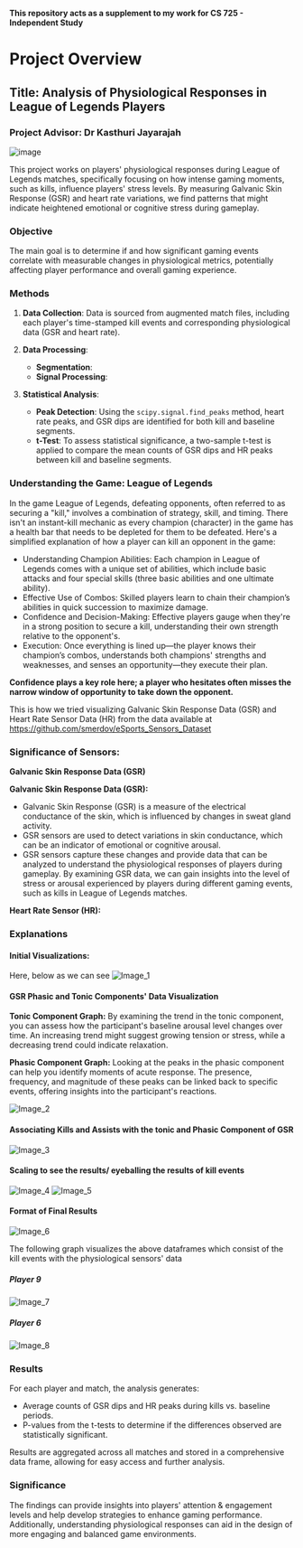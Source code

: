 **This repository acts as a supplement to my work for CS 725 - Independent Study**

# Project Overview

## Title: Analysis of Physiological Responses in League of Legends Players

### Project Advisor: Dr Kasthuri Jayarajah

![image](https://github.com/narenkhatwani/sensor-data-process-gaming-data/assets/48763124/c9bc2525-7b91-4f49-876a-6c1c2c926903)

This project works on players' physiological responses during League of Legends matches, specifically focusing on how intense gaming moments, such as kills, influence players' stress levels. By measuring Galvanic Skin Response (GSR) and heart rate variations, we find patterns that might indicate heightened emotional or cognitive stress during gameplay.

### Objective

The main goal is to determine if and how significant gaming events correlate with measurable changes in physiological metrics, potentially affecting player performance and overall gaming experience.

### Methods

1. **Data Collection**: Data is sourced from augmented match files, including each player's time-stamped kill events and corresponding physiological data (GSR and heart rate).

2. **Data Processing**:
   - **Segmentation**: 
   - **Signal Processing**: 

3. **Statistical Analysis**:
   - **Peak Detection**: Using the `scipy.signal.find_peaks` method, heart rate peaks, and GSR dips are identified for both kill and baseline segments.
   - **t-Test**: To assess statistical significance, a two-sample t-test is applied to compare the mean counts of GSR dips and HR peaks between kill and baseline segments.


### Understanding the Game: League of Legends
In the game League of Legends, defeating opponents, often referred to as securing a "kill," involves a combination of strategy, skill, and timing. There isn't an instant-kill mechanic as every champion (character) in the game has a health bar that needs to be depleted for them to be defeated. Here's a simplified explanation of how a player can kill an opponent in the game:

- Understanding Champion Abilities: Each champion in League of Legends comes with a unique set of abilities, which include basic attacks and four special skills (three basic abilities and one ultimate ability).
- Effective Use of Combos: Skilled players learn to chain their champion’s abilities in quick succession to maximize damage.
- Confidence and Decision-Making: Effective players gauge when they're in a strong position to secure a kill, understanding their own strength relative to the opponent's. 
- Execution: Once everything is lined up—the player knows their champion’s combos, understands both champions' strengths and weaknesses, and senses an opportunity—they execute their plan. 

**Confidence plays a key role here; a player who hesitates often misses the narrow window of opportunity to take down the opponent.**

This is how we tried visualizing Galvanic Skin Response Data (GSR) and Heart Rate Sensor Data (HR) from the data available at https://github.com/smerdov/eSports_Sensors_Dataset

### Significance of Sensors:
**Galvanic Skin Response Data (GSR)**

**Galvanic Skin Response Data (GSR):**
- Galvanic Skin Response (GSR) is a measure of the electrical conductance of the skin, which is influenced by changes in sweat gland activity. 
- GSR sensors are used to detect variations in skin conductance, which can be an indicator of emotional or cognitive arousal. 
- GSR sensors capture these changes and provide data that can be analyzed to understand the physiological responses of players during gameplay. By examining GSR data, we can gain insights into the level of stress or arousal experienced by players during different gaming events, such as kills in League of Legends matches.


**Heart Rate Sensor (HR):**


### Explanations
#### Initial Visualizations:
Here, below as we can see 
![Image_1](https://github.com/narenkhatwani/analysis-of-physiological-responses/blob/main/pictures/1.png?raw=true)
#### GSR Phasic and Tonic Components' Data Visualization
**Tonic Component Graph:** By examining the trend in the tonic component, you can assess how the participant's baseline arousal level changes over time. An increasing trend might suggest growing tension or stress, while a decreasing trend could indicate relaxation.

**Phasic Component Graph:** Looking at the peaks in the phasic component can help you identify moments of acute response. The presence, frequency, and magnitude of these peaks can be linked back to specific events, offering insights into the participant's reactions.

![Image_2](https://github.com/narenkhatwani/analysis-of-physiological-responses/blob/main/pictures/2.png?raw=true)
#### Associating Kills and Assists with the tonic and Phasic Component of GSR
![Image_3](https://github.com/narenkhatwani/analysis-of-physiological-responses/blob/main/pictures/3.png?raw=true)
#### Scaling to see the results/ eyeballing the results of kill events
![Image_4](https://github.com/narenkhatwani/analysis-of-physiological-responses/blob/main/pictures/4.png?raw=true)
![Image_5](https://github.com/narenkhatwani/analysis-of-physiological-responses/blob/main/pictures/5.png?raw=true)
#### Format of Final Results
![Image_6](https://github.com/narenkhatwani/analysis-of-physiological-responses/blob/main/pictures/6.png?raw=true)


The following graph visualizes the above dataframes which consist of the kill events with the physiological sensors' data 

##### Player 9
![Image_7](https://github.com/narenkhatwani/analysis-of-physiological-responses/blob/main/pictures/7.png?raw=true)
##### Player 6
![Image_8](https://github.com/narenkhatwani/analysis-of-physiological-responses/blob/main/pictures/8.png?raw=true)

### Results

For each player and match, the analysis generates:
- Average counts of GSR dips and HR peaks during kills vs. baseline periods.
- P-values from the t-tests to determine if the differences observed are statistically significant.

Results are aggregated across all matches and stored in a comprehensive data frame, allowing for easy access and further analysis.

### Significance

The findings can provide insights into players' attention & engagement levels and help develop strategies to enhance gaming performance. Additionally, understanding physiological responses can aid in the design of more engaging and balanced game environments.
